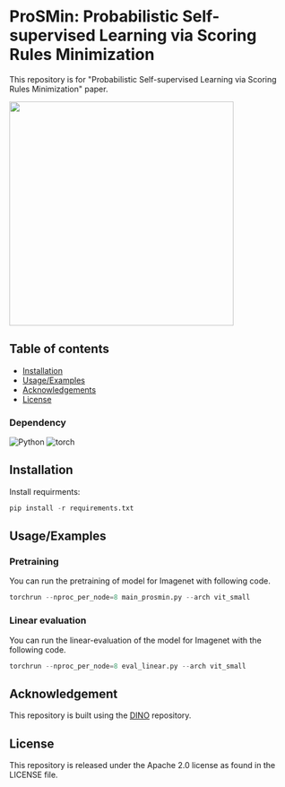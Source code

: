 
# ProSMin: Probabilistic Self-supervised Learning via Scoring Rules Minimization

This repository is for "Probabilistic Self-supervised Learning via
Scoring Rules Minimization" paper. 




<img src="https://github.com/amirvhd/SSL-sore-rule/assets/65691404/3b4d8757-441c-4c37-84e5-9b71248acfb8" height="400">

## Table of contents
* [Installation](#Installation)
* [Usage/Examples](#Usage/Examples)
* [Acknowledgements](#Acknowledgements)
* [License](#License)

### Dependency

![Python](https://img.shields.io/badge/Python-3.9-brightgreen)
![torch](https://img.shields.io/badge/Torch-1.10.1-brightgreen)

## Installation

Install requirments:
```python
pip install -r requirements.txt
```


## Usage/Examples


### Pretraining

You can run the pretraining of model for Imagenet with following code.

```python
torchrun --nproc_per_node=8 main_prosmin.py --arch vit_small 
``` 
### Linear evaluation

You can run the linear-evaluation of the model for Imagenet with the following code. 

```python
torchrun --nproc_per_node=8 eval_linear.py --arch vit_small
``` 

## Acknowledgement
This repository is built using the [DINO](https://github.com/facebookresearch/dino) repository.

## License
This repository is released under the Apache 2.0 license as found in the LICENSE file.



